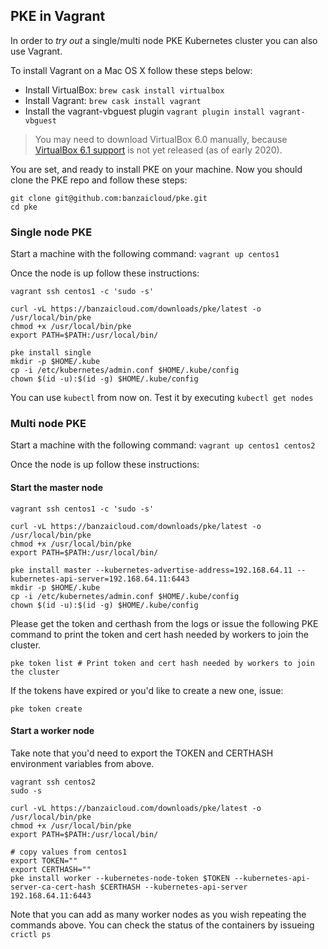 ## PKE in Vagrant

In order to *try out* a single/multi node PKE Kubernetes cluster you can also use Vagrant.

To install Vagrant on a Mac OS X follow these steps below:

- Install VirtualBox: `brew cask install virtualbox`
- Install Vagrant: `brew cask install vagrant`
- Install the vagrant-vbguest plugin `vagrant plugin install vagrant-vbguest`

> You may need to download VirtualBox 6.0 manually, because [VirtualBox 6.1 support](https://github.com/hashicorp/vagrant/pull/11250) is not yet released (as of early 2020).

You are set, and ready to install PKE on your machine. Now you should clone the PKE repo and follow these steps:

```
git clone git@github.com:banzaicloud/pke.git
cd pke
```

### Single node PKE

Start a machine with the following command: `vagrant up centos1`

Once the node is up follow these instructions:
```
vagrant ssh centos1 -c 'sudo -s'

curl -vL https://banzaicloud.com/downloads/pke/latest -o /usr/local/bin/pke
chmod +x /usr/local/bin/pke
export PATH=$PATH:/usr/local/bin/

pke install single
mkdir -p $HOME/.kube
cp -i /etc/kubernetes/admin.conf $HOME/.kube/config
chown $(id -u):$(id -g) $HOME/.kube/config
```

You can use `kubectl` from now on. Test it by executing `kubectl get nodes`

### Multi node PKE

Start a machine with the following command: `vagrant up centos1 centos2`

Once the node is up follow these instructions:

#### Start the master node

```
vagrant ssh centos1 -c 'sudo -s'

curl -vL https://banzaicloud.com/downloads/pke/latest -o /usr/local/bin/pke
chmod +x /usr/local/bin/pke
export PATH=$PATH:/usr/local/bin/

pke install master --kubernetes-advertise-address=192.168.64.11 --kubernetes-api-server=192.168.64.11:6443 
mkdir -p $HOME/.kube
cp -i /etc/kubernetes/admin.conf $HOME/.kube/config
chown $(id -u):$(id -g) $HOME/.kube/config
```

Please get the token and certhash from the logs or issue the following PKE command to print the token and cert hash needed by workers to join the cluster.

```
pke token list # Print token and cert hash needed by workers to join the cluster
```

If the tokens have expired or you'd like to create a new one, issue:

```
pke token create
```

#### Start a worker node

Take note that you'd need to export the TOKEN and CERTHASH environment variables from above.

```
vagrant ssh centos2
sudo -s

curl -vL https://banzaicloud.com/downloads/pke/latest -o /usr/local/bin/pke
chmod +x /usr/local/bin/pke
export PATH=$PATH:/usr/local/bin/

# copy values from centos1
export TOKEN=""
export CERTHASH=""
pke install worker --kubernetes-node-token $TOKEN --kubernetes-api-server-ca-cert-hash $CERTHASH --kubernetes-api-server 192.168.64.11:6443
```

Note that you can add as many worker nodes as you wish repeating the commands above. You can check the status of the containers by issueing `crictl ps`
